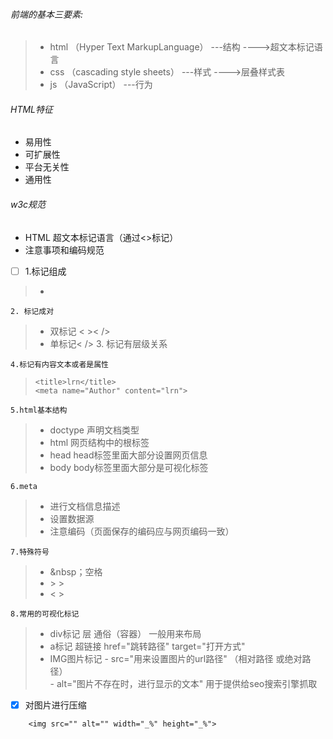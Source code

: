 
###### 前端的基本三要素:
> - html （Hyper Text MarkupLanguage） ---结构
    ---->超文本标记语言
> - css （cascading style sheets）     ---样式
     ---->层叠样式表
> - js （JavaScript）                  ---行为


###### HTML特征
- 易用性
- 可扩展性
- 平台无关性
- 通用性

###### w3c规范
- HTML 超文本标记语言（通过<>标记）
- 注意事项和编码规范
- [ ] 1.标记组成
> - <html>
    2. 标记成对

> - 双标记 < >< />
> - 单标记< />
    3. 标记有层级关系
>        <html>
>     <head></head>
>     </html>

    4.标记有内容文本或者是属性
>     <title>lrn</title>
>     <meta name="Author" content="lrn">
    
    5.html基本结构
> - doctype 声明文档类型 <!doctype html>
> - html 网页结构中的根标签
> - head head标签里面大部分设置网页信息
> - body body标签里面大部分是可视化标签
    
    6.meta
> - 进行文档信息描述
> - 设置数据源 
> - 注意编码（页面保存的编码应与网页编码一致）

    7.特殊符号
> - &nbsp；空格
> - &gt;  >
> - &lt;  >

    8.常用的可视化标记
> - div标记 层 通俗（容器） 一般用来布局
> - a标记 超链接 href="跳转路径" target="打开方式"
> - IMG图片标记
    - src="用来设置图片的url路径" （相对路径 或绝对路径）    
    - alt="图片不存在时，进行显示的文本" 用于提供给seo搜索引擎抓取
    

- [x] 对图片进行压缩
    
```
    <img src="" alt="" width="_%" height="_%">
```
